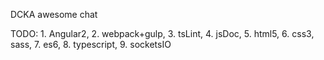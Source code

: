 DCKA awesome chat

TODO:
    1. Angular2, 
    2. webpack+gulp, 
    3. tsLint, 
    4. jsDoc, 
    5. html5, 
    6. css3, sass, 
    7. es6,
    8. typescript,
    9. socketsIO